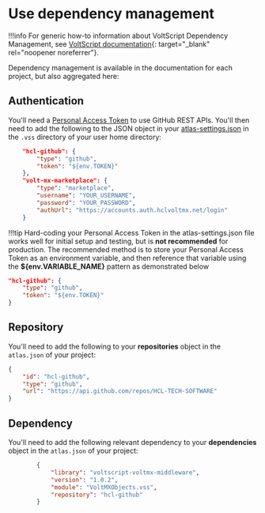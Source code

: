 # Use dependency management

!!!info
    For generic how-to information about VoltScript Dependency Management, see [VoltScript documentation](https://help.hcltechsw.com/docs/voltscript/early-access/howto/writing/archipelago.html){: target="_blank" rel="noopener noreferrer"}.

Dependency management is available in the documentation for each project, but also aggregated here:

## Authentication

You'll need a [Personal Access Token](https://help.hcltechsw.com/docs/voltscript/early-access/howto/writing/archipelago.md#github-personal-access-token) to use GitHub REST APIs. You'll then need to add the following to the JSON object in your [atlas-settings.json](https://help.hcltechsw.com/docs/voltscript/early-access/howto/writing/archipelago.md#atlas-settingsjson) in the `.vss` directory of your user home directory:

```json
    "hcl-github": {
        "type": "github",
        "token": "${env.TOKEN}"
    },
    "volt-mx-marketplace": {
        "type": "marketplace",
        "username": "YOUR_USERNAME",
        "password": "YOUR_PASSWORD",
        "authUrl": "https://accounts.auth.hclvoltmx.net/login"
    }
```
!!!tip
    Hard-coding your Personal Access Token in the atlas-settings.json file works well for initial setup and testing, but is **not recommended** for production.  The recommended method is to store your Personal Access Token as an environment variable, and then reference that variable using the **${env.VARIABLE_NAME}** pattern as demonstrated below


```json
"hcl-github": {
    "type": "github",
    "token": "${env.TOKEN}"
}
```


## Repository

You'll need to add the following to your **repositories** object in the `atlas.json` of your project:

```json
{
    "id": "hcl-github",
    "type": "github",
    "url": "https://api.github.com/repos/HCL-TECH-SOFTWARE"
}
```

## Dependency

You'll need to add the following relevant dependency to your **dependencies** object in the `atlas.json` of your project:

```json
        {
            "library": "voltscript-voltmx-middleware",
            "version": "1.0.2",
            "module": "VoltMXObjects.vss",
            "repository": "hcl-github"
        }
```